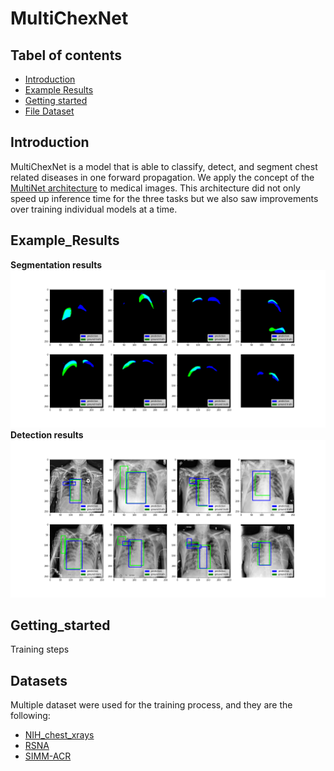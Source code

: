 # MultiChexNet

## Tabel of contents
- [Introduction](#Introduction)
- [Example Results](#Example_Results)
- [Getting started](#Getting_started)
- [File Dataset ](#Dataset)

## Introduction
MultiChexNet is a model that is able to classify, detect, and segment chest related diseases in one forward propagation. We apply the concept of the [MultiNet architecture](https://arxiv.org/pdf/1612.07695.pdf) to medical images. This architecture did not only speed up inference time for the three tasks but we also saw improvements over training individual models at a time. 

## Example_Results
**Segmentation results** 
![segmentation_results](pics/Mask_predictions.png)
**Detection results** 
![detection_results](pics/bounding_box_predictions.png)

## Getting_started
Training steps


## Datasets
Multiple dataset were used for the training process, and they are the following: 
* [NIH_chest_xrays](https://www.kaggle.com/nih-chest-xrays/data)
* [RSNA](https://www.kaggle.com/c/rsna-pneumonia-detection-challenge)
* [SIMM-ACR](https://www.kaggle.com/jesperdramsch/siim-acr-pneumothorax-segmentation-data)
